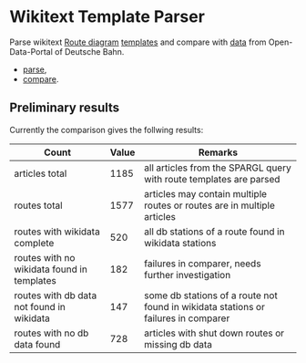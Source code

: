 # Wikitext Template Parser

Parse wikitext [Route diagram](https://de.wikipedia.org/wiki/Wikipedia:Formatvorlage_Bahnstrecke) [templates](https://www.mediawiki.org/wiki/Help:Templates) and compare with [data](https://data.deutschebahn.com/dataset/geo-betriebsstelle) from Open-Data-Portal of Deutsche Bahn.

* [parse](./src/WikitextTemplateParser/readme.md),
* [compare](./src/WikitextDbComparer/readme.md).

## Preliminary results

Currently the comparison gives the follwing results:

| Count | Value | Remarks |
|---|---|---|
|articles total|1185|all articles from the SPARGL query with route templates are parsed|
|routes total|1577|articles may contain multiple routes or routes are in multiple articles |
|routes with wikidata complete|520|all db stations of a route found in wikidata stations|
|routes with no wikidata found in templates|182|failures in comparer, needs further investigation|
|routes with db data not found in wikidata|147|some db stations of a route not found in wikidata stations or failures in comparer|
|routes with no db data found|728|articles with shut down routes or missing db data|